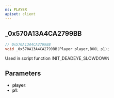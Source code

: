 ```yaml
---
ns: PLAYER
apiset: client
---
```

## _0x570A13A4CA2799BB

```c
// 0x570A13A4CA2799BB
void _0x570A13A4CA2799BB(Player player,BOOL p1);
```

Used in script function INIT_DEADEYE_SLOWDOWN

## Parameters
* **player**:
* **p1**:



